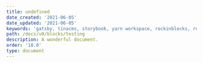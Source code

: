```yaml
---
title: undefined
date_created: '2021-06-05'
date_updated: '2021-06-05'
keywords: 'gatsby, tinacms, storybook, yarn workspace, rockinblocks, rockin blocks'
path: /docs/v0/blocks/testing
description: A wonderful document.
order: '10.0'
type: document
---
```


